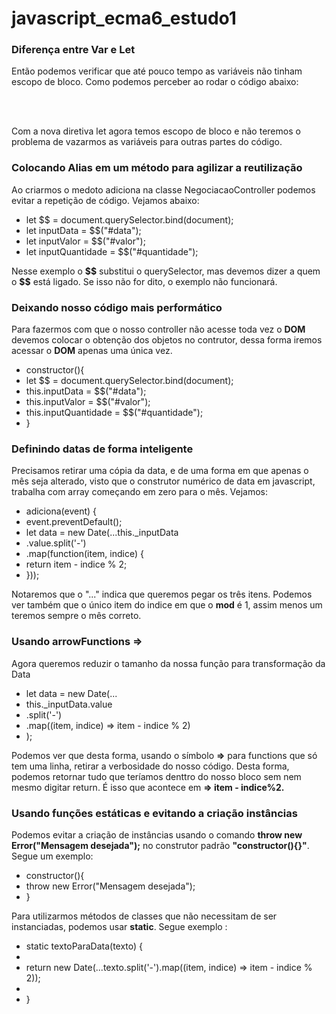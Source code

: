 # javascript_ecma6_estudo1

<h3>Diferença entre Var e Let</h3>

<p>
Então podemos verificar que até pouco tempo as variáveis não tinham escopo de bloco. Como podemos perceber ao rodar o código abaixo:</br>
</p>

</br>
        <script
        </br>>
           for(var x=1; x<=100; x++){
        </br>
               var nome = "Ed";
        </br>
               console.log(x);
        </br>
           }
        </br>
           console.log(x);
        </br>
           console.log(nome);
        </br>
        </script>
        </br>
</p>
<p>Com a nova diretiva let agora temos escopo de bloco e não teremos o problema de vazarmos as variáveis para outras partes do código.
</p>

<h3>Colocando Alias em um método para agilizar a reutilização</h3>

<p>Ao criarmos o medoto adiciona na classe NegociacaoController podemos evitar a repetição de código. Vejamos abaixo:
</p>

<ul>
    <li>let $$ = document.querySelector.bind(document);</li>
    <li>let inputData = $$("#data");</li>
    <li>let inputValor = $$("#valor");</li>
    <li>let inputQuantidade = $$("#quantidade");</li>
</ul>

<p>Nesse exemplo o <b>$$</b> substitui o querySelector, mas devemos dizer a quem o <b>$$</b> está ligado. Se isso não for dito, o exemplo não funcionará.

<h3>Deixando nosso código mais performático</h3>

<p>Para fazermos com que o nosso controller não acesse toda vez o <b>DOM</b> devemos colocar o obtenção dos objetos no contrutor, dessa forma iremos acessar o <b>DOM</b>
apenas uma única vez.
</p>

<ul>
    <li>    constructor(){</li>
    <li>        let $$ = document.querySelector.bind(document);</li>
    <li>        this.inputData = $$("#data");</li>
    <li>        this.inputValor = $$("#valor");</li>
    <li>        this.inputQuantidade = $$("#quantidade");</li>
    <li>    }</li>
</ul>

<h3>Definindo datas de forma inteligente</h3>

<p>Precisamos retirar uma cópia da data, e de uma forma em que apenas o mês seja alterado, visto que o construtor numérico de data em javascript, trabalha com array começando em zero para o mês. Vejamos: 
</p>

<ul>
    <li>adiciona(event) {</li>
    <li>event.preventDefault();</li>
    <li>let data = new Date(...this._inputData</li>
    <li>    .value.split('-')</li>
    <li>   .map(function(item, indice) {</li>
    <li>        return item - indice % 2;</li>
    <li>    }));</li>
</ul>

<p>Notaremos que o "..." indica que queremos pegar os três itens. Podemos ver também que o único item do indice em que o <b>mod</b> é 1, assim menos um teremos sempre o mês correto.
</p>

<h3>Usando arrowFunctions =></h3>

<p>Agora queremos reduzir o tamanho da nossa função para transformação da Data</p>

<ul>
<li>let data = new Date(...</li>
<li>    this._inputData.value</li>
<li>    .split('-')</li>
<li>    .map((item, indice) => item - indice % 2)</li>
<li>);</li>
</ul>


<p>Podemos ver que desta forma, usando o símbolo <b>=></b> para functions que só tem uma linha, retirar a verbosidade do nosso código. Desta forma, podemos retornar tudo que teríamos denttro do nosso bloco sem nem mesmo digitar return. É isso que acontece em <b>=> item - indice%2.
</b></p>

<h3>Usando funções estáticas e evitando a criação instâncias</h3>

<p>Podemos evitar a criação de instâncias usando o comando <b>throw new Error("Mensagem desejada");</b> no construtor padrão <b>"constructor(){}"</b>. Segue um exemplo:

<ul>
<li>constructor(){</li> 
<li>    throw new Error("Mensagem desejada"); </li>
<li>}</li>
</ul>

<p>Para utilizarmos métodos de classes que não necessitam de ser instanciadas, podemos usar <b>static</b>. Segue exemplo :

<ul>
<li>static textoParaData(texto) {</li>
<li></li>
<li>    return new Date(...texto.split('-').map((item, indice) => item - indice % 2));</li>
<li></li>
<li>}</li>